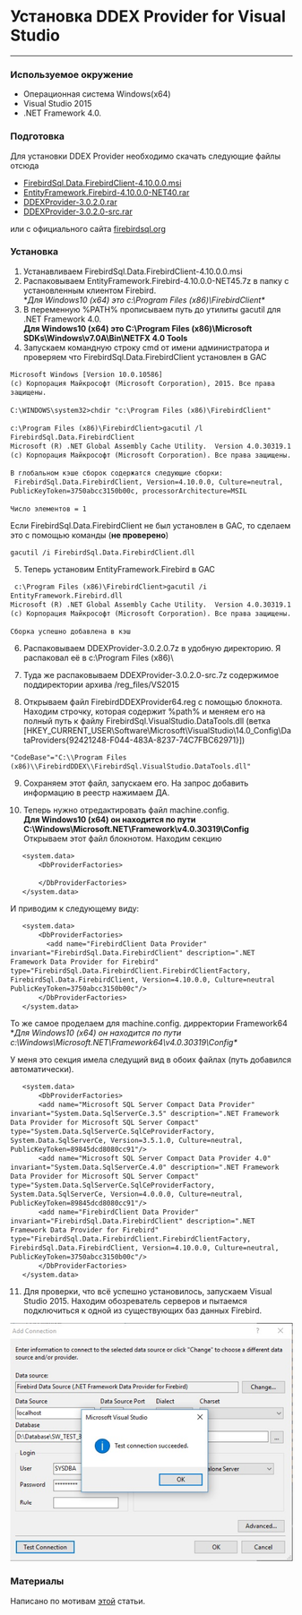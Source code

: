 # Устaновка DDEX Provider for Visual Studio
---

### Используемое окружение

* Операционная система Windows(x64)   
* Visual Studio 2015  
* .NET Framework 4.0.

### Подготовка
 
Для установки DDEX Provider необходимо скачать следующие файлы отсюда

* [FirebirdSql.Data.FirebirdClient-4.10.0.0.msi](files/FirebirdSql.Data.FirebirdClient-4.10.0.0.msi)
* [EntityFramework.Firebird-4.10.0.0-NET40.rar](files/EntityFramework.Firebird-4.10.0.0-NET40.rar)
* [DDEXProvider-3.0.2.0.rar](files/DDEXProvider-3.0.2.0.rar)
* [DDEXProvider-3.0.2.0-src.rar](files/DDEXProvider-3.0.2.0-src.rar)

или с официального сайта [firebirdsql.org](http://www.firebirdsql.org/en/additional-downloads/)

### Установка

1. Устанавливаем FirebirdSql.Data.FirebirdClient-4.10.0.0.msi
2. Распаковываем EntityFramework.Firebird-4.10.0.0-NET45.7z в папку с установленным клиентом Firebird.   
**Для Windows10 (x64) это c:\Program Files (x86)\FirebirdClient\** 
3. В переменную %PATH% прописываем путь до утилиты gacutil для .NET Framework 4.0.  
**Для Windows10 (x64) это C:\Program Files (x86)\Microsoft SDKs\Windows\v7.0A\Bin\NETFX 4.0 Tools** 
4. Запускаем командную строку cmd от имени администратора и проверяем что
FirebirdSql.Data.FirebirdClient установлен в GAC

 ```
 Microsoft Windows [Version 10.0.10586]
 (c) Корпорация Майкрософт (Microsoft Corporation), 2015. Все права защищены.

 C:\WINDOWS\system32>chdir "c:\Program Files (x86)\FirebirdClient"

 c:\Program Files (x86)\FirebirdClient>gacutil /l FirebirdSql.Data.FirebirdClient
 Microsoft (R) .NET Global Assembly Cache Utility.  Version 4.0.30319.1
 (c) Корпорация Майкрософт (Microsoft Corporation). Все права защищены.

 В глобальном кэше сборок содержатся следующие сборки:
  FirebirdSql.Data.FirebirdClient, Version=4.10.0.0, Culture=neutral, PublicKeyToken=3750abcc3150b00c, processorArchitecture=MSIL

 Число элементов = 1
 ```

 Если FirebirdSql.Data.FirebirdClient не был установлен в GAC, то сделаем это с помощью команды (**не проверено**)

 ```
 gacutil /i FirebirdSql.Data.FirebirdClient.dll
 ```

5. Теперь установим EntityFramework.Firebird в GAC

 ```
  c:\Program Files (x86)\FirebirdClient>gacutil /i EntityFramework.Firebird.dll
 Microsoft (R) .NET Global Assembly Cache Utility.  Version 4.0.30319.1
 (c) Корпорация Майкрософт (Microsoft Corporation). Все права защищены.

 Сборка успешно добавлена в кэш
 ```
6. Распаковываем DDEXProvider-3.0.2.0.7z в удобную директорию. 
Я распаковал её в c:\Program Files (x86)\

7. Туда же распаковываем DDEXProvider-3.0.2.0-src.7z содержимое поддиректории архива /reg_files/VS2015

8. Открываем файл FirebirdDDEXProvider64.reg с помощью блокнота. Находим строчку, 
которая содержит %path% и меняем его на полный путь к файлу FirebirdSql.VisualStudio.DataTools.dll 
(ветка \[HKEY_CURRENT_USER\Software\Microsoft\VisualStudio\14.0_Config\DataProviders\{92421248-F044-483A-8237-74C7FBC62971}]\)

 ```
 "CodeBase"="C:\\Program Files (x86)\\FirebirdDDEX\\FirebirdSql.VisualStudio.DataTools.dll"
 ```

9. Сохраняем этот файл, запускаем его. На запрос добавить информацию в реестр нажимаем ДА.

10. Теперь нужно отредактировать файл machine.config.    
 **Для Windows10 (x64) он находится по пути C:\Windows\Microsoft.NET\Framework\v4.0.30319\Config**   
 Открываем этот файл блокнотом. Находим секцию   
 
 ```
	<system.data>
		<DbProviderFactories>
		  
		</DbProviderFactories>
	</system.data>
 ```

 И приводим к следующему виду:   

 ```
	<system.data>
		<DbProviderFactories>
		  <add name="FirebirdClient Data Provider" invariant="FirebirdSql.Data.FirebirdClient" description=".NET Framework Data Provider for Firebird" type="FirebirdSql.Data.FirebirdClient.FirebirdClientFactory, FirebirdSql.Data.FirebirdClient, Version=4.10.0.0, Culture=neutral    PublicKeyToken=3750abcc3150b00c"/>
		</DbProviderFactories>
	</system.data>
 ```
 
 То же самое проделаем для machine.config. дирректории Framework64
 **Для Windows10 (x64) он находится по пути c:\Windows\Microsoft.NET\Framework64\v4.0.30319\Config\**
 
 У меня это секция имела следущий вид в обоих файлах (путь добавился автоматически).
 
 ```
 	<system.data>
		<DbProviderFactories>
		<add name="Microsoft SQL Server Compact Data Provider" invariant="System.Data.SqlServerCe.3.5" description=".NET Framework Data Provider for Microsoft SQL Server Compact" type="System.Data.SqlServerCe.SqlCeProviderFactory, System.Data.SqlServerCe, Version=3.5.1.0, Culture=neutral, PublicKeyToken=89845dcd8080cc91"/>
		<add name="Microsoft SQL Server Compact Data Provider 4.0" invariant="System.Data.SqlServerCe.4.0" description=".NET Framework Data Provider for Microsoft SQL Server Compact" type="System.Data.SqlServerCe.SqlCeProviderFactory, System.Data.SqlServerCe, Version=4.0.0.0, Culture=neutral, PublicKeyToken=89845dcd8080cc91"/>
		<add name="FirebirdClient Data Provider" invariant="FirebirdSql.Data.FirebirdClient" description=".NET Framework Data Provider for Firebird" type="FirebirdSql.Data.FirebirdClient.FirebirdClientFactory, FirebirdSql.Data.FirebirdClient, Version=4.10.0.0, Culture=neutral, PublicKeyToken=3750abcc3150b00c"/>
		</DbProviderFactories>
	</system.data>
 ```
11. Для проверки, что всё успешно установилось, запускаем Visual Studio 2015. 
Находим обозреватель серверов и пытаемся подключиться к одной из существующих баз данных Firebird.

 ![Проверка подключения к Firebird](pic/test_connect_to_firebird_to_vs_2015.jpg)
 
### Материалы
 
Написано по мотивам [этой](https://m.habrahabr.ru/post/278405/) статьи.